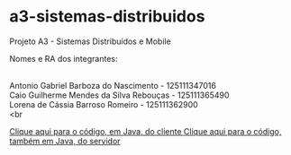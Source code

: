 # a3-sistemas-distribuidos
Projeto A3 - Sistemas Distribuídos e Mobile

Nomes e RA dos integrantes: <br> <br>

Antonio Gabriel Barboza do Nascimento - 125111347016 <br>
Caio Guilherme Mendes da Silva Rebouças - 125111365490 <br>
Lorena de Cássia Barroso Romeiro - 125111362900 <br> <br

<a href="Cliente.java"> Clique aqui para o código, em Java, do cliente </a>
<a href="Server.java"> Clique aqui para o código, também em Java, do servidor </a>
